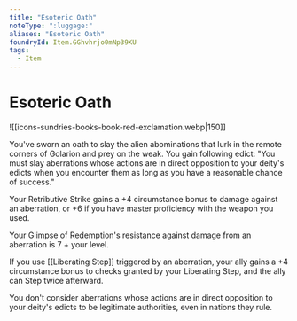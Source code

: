 ```yaml
---
title: "Esoteric Oath"
noteType: ":luggage:"
aliases: "Esoteric Oath"
foundryId: Item.GGhvhrjo0mNp39KU
tags:
  - Item
---
```


# Esoteric Oath
![[icons-sundries-books-book-red-exclamation.webp|150]]

You've sworn an oath to slay the alien abominations that lurk in the remote corners of Golarion and prey on the weak. You gain following edict: "You must slay aberrations whose actions are in direct opposition to your deity's edicts when you encounter them as long as you have a reasonable chance of success."

Your Retributive Strike gains a +4 circumstance bonus to damage against an aberration, or +6 if you have master proficiency with the weapon you used.

Your Glimpse of Redemption's resistance against damage from an aberration is 7 + your level.

If you use [[Liberating Step]] triggered by an aberration, your ally gains a +4 circumstance bonus to checks granted by your Liberating Step, and the ally can Step twice afterward.

You don't consider aberrations whose actions are in direct opposition to your deity's edicts to be legitimate authorities, even in nations they rule.
